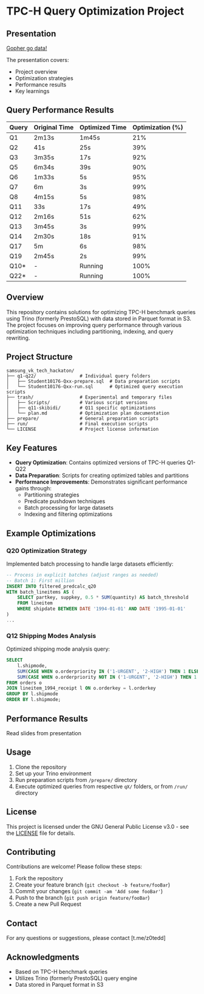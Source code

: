 # TPC-H Query Optimization Project

## Presentation

[Gopher go data!](gopher_go_data_v2.pdf)

The presentation covers:

- Project overview
- Optimization strategies
- Performance results
- Key learnings

## Query Performance Results

| Query | Original Time | Optimized Time | Optimization (%) |
| ----- | ------------- | -------------- | ---------------- |
| Q1    | 2m13s         | 1m45s          | 21%              |
| Q2    | 41s           | 25s            | 39%              |
| Q3    | 3m35s         | 17s            | 92%              |
| Q5    | 6m34s         | 39s            | 90%              |
| Q6    | 1m33s         | 5s             | 95%              |
| Q7    | 6m            | 3s             | 99%              |
| Q8    | 4m15s         | 5s             | 98%              |
| Q11   | 33s           | 17s            | 49%              |
| Q12   | 2m16s         | 51s            | 62%              |
| Q13   | 3m45s         | 3s             | 99%              |
| Q14   | 2m30s         | 18s            | 91%              |
| Q17   | 5m            | 6s             | 98%              |
| Q19   | 2m45s         | 2s             | 99%              |
| Q10\* | -             | Running        | 100%             |
| Q22\* | -             | Running        | 100%             |

## Overview

This repository contains solutions for optimizing TPC-H benchmark queries using Trino (formerly PrestoSQL) with data stored in Parquet format in S3. The project focuses on improving query performance through various optimization techniques including partitioning, indexing, and query rewriting.

## Project Structure

```
samsung_vk_tech_hackaton/
├── q1-q22/                # Individual query folders
│   ├── Student10176-Qxx-prepare.sql  # Data preparation scripts
│   └── Student10176-Qxx-run.sql      # Optimized query execution scripts
├── trash/                 # Experimental and temporary files
│   ├── Scripts/           # Various script versions
│   ├── q11-skibidi/       # Q11 specific optimizations
│   └── plan.md            # Optimization plan documentation
├── prepare/               # General preparation scripts
├── run/                   # Final execution scripts
└── LICENSE                # Project license information
```

## Key Features

- **Query Optimization**: Contains optimized versions of TPC-H queries Q1-Q22
- **Data Preparation**: Scripts for creating optimized tables and partitions
- **Performance Improvements**: Demonstrates significant performance gains through:
  - Partitioning strategies
  - Predicate pushdown techniques
  - Batch processing for large datasets
  - Indexing and filtering optimizations

## Example Optimizations

### Q20 Optimization Strategy

Implemented batch processing to handle large datasets efficiently:

```sql
-- Process in explicit batches (adjust ranges as needed)
-- Batch 1: First million
INSERT INTO filtered_predcalc_q20
WITH batch_lineitems AS (
    SELECT partkey, suppkey, 0.5 * SUM(quantity) AS batch_threshold
    FROM lineitem
    WHERE shipdate BETWEEN DATE '1994-01-01' AND DATE '1995-01-01'
)
...
```

### Q12 Shipping Modes Analysis

Optimized shipping mode analysis query:

```sql
SELECT
    l.shipmode,
    SUM(CASE WHEN o.orderpriority IN ('1-URGENT', '2-HIGH') THEN 1 ELSE 0 END) AS high_line_count,
    SUM(CASE WHEN o.orderpriority NOT IN ('1-URGENT', '2-HIGH') THEN 1 ELSE 0 END) AS low_line_count
FROM orders o
JOIN lineitem_1994_receipt l ON o.orderkey = l.orderkey
GROUP BY l.shipmode
ORDER BY l.shipmode;
```

## Performance Results

Read slides from presentation

## Usage

1. Clone the repository
2. Set up your Trino environment
3. Run preparation scripts from `/prepare/` directory
4. Execute optimized queries from respective `qX/` folders, or from `/run/` directory

## License

This project is licensed under the GNU General Public License v3.0 -
see the [LICENSE](LICENSE) file for details.

## Contributing

Contributions are welcome! Please follow these steps:

1. Fork the repository
2. Create your feature branch (`git checkout -b feature/fooBar`)
3. Commit your changes (`git commit -am 'Add some fooBar'`)
4. Push to the branch (`git push origin feature/fooBar`)
5. Create a new Pull Request

## Contact

For any questions or suggestions, please contact [t.me/z0tedd]

## Acknowledgments

- Based on TPC-H benchmark queries
- Utilizes Trino (formerly PrestoSQL) query engine
- Data stored in Parquet format in S3
